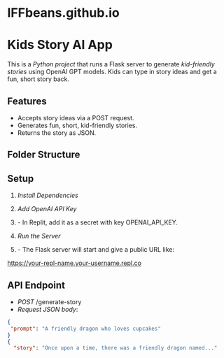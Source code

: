 # IFFbeans.github.io
# Kids Story AI App

This is a *Python project* that runs a Flask server to generate *kid-friendly stories* using OpenAI GPT models. Kids can type in story ideas and get a fun, short story back.

## Features
- Accepts story ideas via a POST request.
- Generates fun, short, kid-friendly stories.
- Returns the story as JSON.

## Folder Structure

## Setup

1. *Install Dependencies*  

2. *Add OpenAI API Key*  
3. ⁠- In Replit, add it as a secret with key OPENAI_API_KEY.

3. *Run the Server*  
4. ⁠- The Flask server will start and give a public URL like:
  
  https://your-repl-name.your-username.repl.co
  

## API Endpoint

- *POST* /generate-story  
- *Request JSON body*:
```json
{
 "prompt": "A friendly dragon who loves cupcakes"
}
{
  "story": "Once upon a time, there was a friendly dragon named..."
